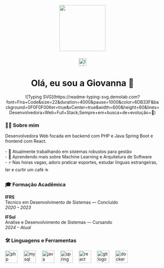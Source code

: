<div align="center">
  <img height="150" src="https://media.giphy.com/media/M9gbBd9nbDrOTu1Mqx/giphy.gif"  />
</div>

###

<div align="center">
  <img src="https://img.shields.io/static/v1?message=LinkedIn&logo=linkedin&label=&color=0077B5&logoColor=white&labelColor=&style=for-the-badge" height="25" alt="linkedin logo"  />
 </div>

###

<h1 align="center">Olá, eu sou a Giovanna 👋</h1>

<div align="center">
![Typing SVG](https://readme-typing-svg.demolab.com?font=Fira+Code&size=22&duration=4000&pause=1000&color=6DB33F&background=0F0F0F00&center=true&vCenter=true&width=600&height=60&lines=Desenvolvedora+Web+Full+Stack;Sempre+em+busca+de+evolução+🚀)
</div>

###

<h3 align="left">👩‍💻 Sobre mim</h3>

<p align="left">
Desenvolvedora Web focada em backend com PHP e Java Spring Boot e frontend com React.<br><br>
- 🔭 Atualmente trabalhando em sistemas robustos para gestão<br>
- 🌱 Aprendendo mais sobre Machine Learning e Arquitetura de Software<br>
- ⚡ Nas horas vagas, adoro praticar esportes, estudar línguas estrangeiras, ler e curtir um café ☕
</p>

###

<h3 align="left">🎓 Formação Acadêmica</h3>

<p align="left">
  <strong>IFRS</strong><br />
  Técnico em Desenvolvimento de Sistemas — Concluído<br />
  <em>2020 – 2023</em>
</p>

<p align="left">
  <strong>IFSul</strong><br />
  Análise e Desenvolvimento de Sistemas — Cursando<br />
  <em>2024 – Atual</em>
</p>

###

<h3 align="left">🛠 Linguagens e Ferramentas</h3>

<div align="left">
  <img src="https://cdn.jsdelivr.net/gh/devicons/devicon/icons/php/php-original.svg" height="40" alt="php logo" />
  <img width="12" />
  <img src="https://cdn.jsdelivr.net/gh/devicons/devicon/icons/mysql/mysql-original.svg" height="40" alt="mysql logo" />
  <img width="12" />
  <img src="https://cdn.jsdelivr.net/gh/devicons/devicon/icons/java/java-original.svg" height="40" alt="java logo" />
  <img width="12" />
  <img src="https://cdn.jsdelivr.net/gh/devicons/devicon/icons/spring/spring-original.svg" height="40" alt="spring boot logo" />
  <img width="12" />
  <img src="https://cdn.jsdelivr.net/gh/devicons/devicon/icons/react/react-original.svg" height="40" alt="react logo" />
  <img width="12" />
  <img src="https://cdn.jsdelivr.net/gh/devicons/devicon/icons/git/git-original.svg" height="40" alt="git logo" />
  <img width="12" />
  <img src="https://cdn.jsdelivr.net/gh/devicons/devicon/icons/docker/docker-plain-wordmark.svg" height="40" alt="docker logo" />
</div>


